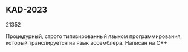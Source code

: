 ## KAD-2023 
21352

Процедурный, строго типизированный языком программирования, который транслируется на язык ассемблера. Написан на C++ 

